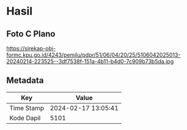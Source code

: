 # Hasil

## Foto C Plano

https://sirekap-obj-formc.kpu.go.id/4243/pemilu/pdpr/51/06/04/20/25/5106042025013-20240214-223525--3df7538f-151a-4b11-b4d0-7c909b73b5da.jpg


## Metadata

| Key        | Value               |
| ---------- | ------------------- |
| Time Stamp | 2024-02-17 13:05:41 |
| Kode Dapil | 5101                |



